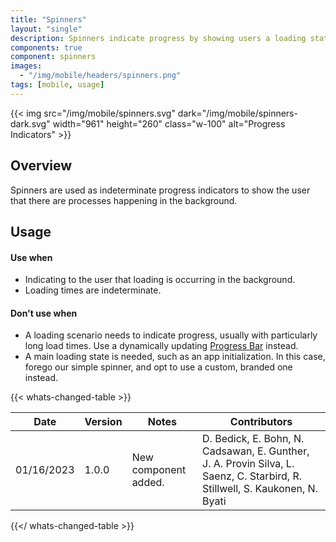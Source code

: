 ```yaml
---
title: "Spinners"
layout: "single"
description: Spinners indicate progress by showing users a loading state.
components: true
component: spinners
images:
  - "/img/mobile/headers/spinners.png"
tags: [mobile, usage]
---
```


{{< img src="/img/mobile/spinners.svg" dark="/img/mobile/spinners-dark.svg" width="961" height="260" class="w-100" alt="Progress Indicators" >}}

## Overview

Spinners are used as indeterminate progress indicators to show the user that there are processes happening in the background.

## Usage

#### Use when

- Indicating to the user that loading is occurring in the background.
- Loading times are indeterminate.

#### Don't use when

- A loading scenario needs to indicate progress, usually with particularly long load times. Use a dynamically updating [Progress Bar](/components/mobile/progress-bars/) instead.
- A main loading state is needed, such as an app initialization. In this case, forego our simple spinner, and opt to use a custom, branded one instead.

{{< whats-changed-table >}}

| Date       | Version | Notes                | Contributors                                                                                                                |
| ---------- | ------- | -------------------- | --------------------------------------------------------------------------------------------------------------------------- |
| 01/16/2023 | 1.0.0   | New component added. | D. Bedick, E. Bohn, N. Cadsawan, E. Gunther, J. A. Provin Silva, L. Saenz, C. Starbird, R. Stillwell, S. Kaukonen, N. Byati |

{{</ whats-changed-table >}}
